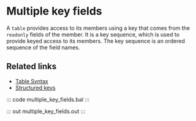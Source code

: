 # Multiple key fields

A `table` provides access to its members using a key that comes from the `readonly` fields of the member. It is a key sequence, which is used to provide keyed access to its members. The key sequence is an ordered sequence of the field names.

## Related links
- [Table Syntax](https://ballerina.io/learn/by-example/table-syntax/)
- [Structured keys](https://ballerina.io/learn/by-example/multiple-key-fields/)

::: code multiple_key_fields.bal :::

::: out multiple_key_fields.out :::